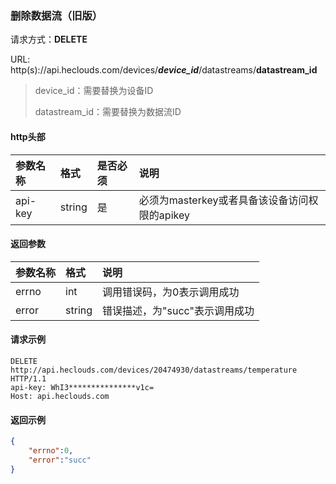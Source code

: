 ### 删除数据流（旧版）
请求方式：**DELETE**

URL: http(s)://api.heclouds.com/devices/**_device_id_**/datastreams/**__datastream_id__**
> device_id：需要替换为设备ID
> 
> datastream_id：需要替换为数据流ID

#### http头部
参数名称 | 格式 | 是否必须 | 说明
:- | :- | :- | :- 
api-key | string | 是 | 必须为masterkey或者具备该设备访问权限的apikey

#### 返回参数
参数名称 | 格式 | 说明
:- | :- | :- 
errno | int | 调用错误码，为0表示调用成功
error | string | 错误描述，为"succ"表示调用成功


#### 请求示例
```text
DELETE http://api.heclouds.com/devices/20474930/datastreams/temperature HTTP/1.1
api-key: WhI3***************v1c=
Host: api.heclouds.com

```

#### 返回示例
```json
{
    "errno":0,
    "error":"succ"
}
```
